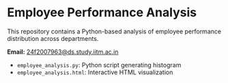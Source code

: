 # Employee Performance Analysis

This repository contains a Python-based analysis of employee performance distribution across departments.

**Email:** 24f2007963@ds.study.iitm.ac.in

- `employee_analysis.py`: Python script generating histogram
- `employee_analysis.html`: Interactive HTML visualization

